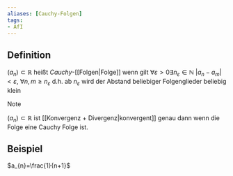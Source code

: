 ```yaml
---
aliases: [Cauchy-Folgen]
tags:
- AfI
---
```

## Definition
$(a_{n})\subset\mathbb{R}$ heißt *Cauchy*-[[Folgen|Folge]] wenn gilt $\forall\varepsilon>0\exists n_\varepsilon\in\mathbb{N}$  $|a_{n}-a_{m}|<\varepsilon,$ $\forall n,m\geq n_\varepsilon$
d.h. ab $n_\varepsilon$ wird der Abstand beliebiger Folgenglieder beliebig klein

> [!NOTE] 
> $(a_{n})\subset\mathbb{R}$ ist [[Konvergenz + Divergenz|konvergent]] genau dann wenn die Folge eine Cauchy Folge ist.

## Beispiel
$a_{n}=\frac{1}{n+1}$
